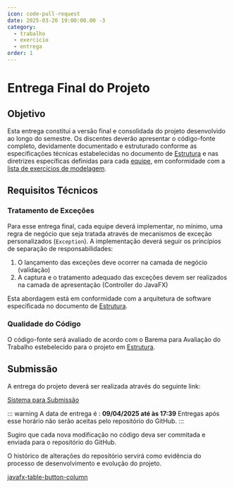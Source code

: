 ```yaml
---
icon: code-pull-request
date: 2025-03-26 19:00:00.00 -3
category:
  - trabalho
  - exercicio
  - entrega
order: 1
---
```


# Entrega Final do Projeto

## Objetivo

Esta entrega constitui a versão final e consolidada do projeto desenvolvido ao longo do semestre. Os discentes deverão apresentar o código-fonte completo, devidamente documentado e estruturado conforme as especificações técnicas estabelecidas no documento de [Estrutura](../../11_Trabalho.md) e nas diretrizes específicas definidas para cada [equipe](./equipes.md), em conformidade com a [lista de exercícios de modelagem](../09_exercicio_modelagem_listas.md).

## Requisitos Técnicos

### Tratamento de Exceções

Para esse entrega final, cada equipe deverá implementar, no mínimo, uma regra de negócio que seja tratada através de mecanismos de exceção personalizados (`Exception`). A implementação deverá seguir os princípios de separação de responsabilidades:

1. O lançamento das exceções deve ocorrer na camada de negócio (validação)
2. A captura e o tratamento adequado das exceções devem ser realizados na camada de apresentação (Controller do JavaFX)

Esta abordagem está em conformidade com a arquitetura de software especificada no documento de [Estrutura](../../11_Trabalho.md).

### Qualidade do Código

O código-fonte será avaliado de acordo com o Barema para Avaliação do Trabalho estebelecido para o projeto em [Estrutura](../../11_Trabalho.md).


## Submissão

A entrega do projeto deverá ser realizada através do seguinte link:

[Sistema para Submissão](https://classroom.github.com/a/IbWSqz_e)

::: warning
A data de entrega é : **09/04/2025 até às 17:39**
Entregas após esse horário não serão aceitas pelo repositório do GitHub.
:::

Sugiro que cada nova modificação no código deva ser commitada e enviada para o repositório do GitHub. 

O histórico de alterações do repositório servirá como evidência do processo de desenvolvimento e evolução do projeto. 

[javafx-table-button-column](https://github.com/leandro-costa/javafx-table-button-column)

